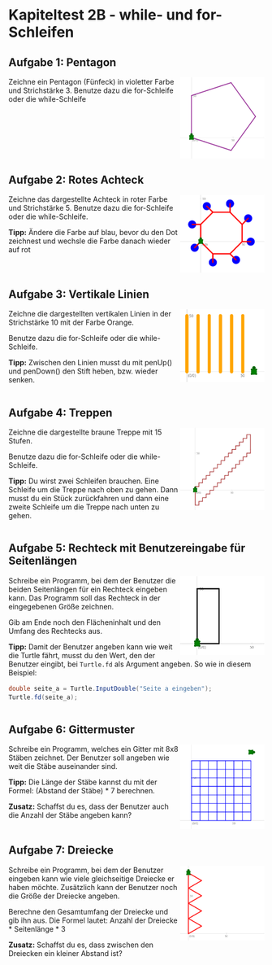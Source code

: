 # Kapiteltest 2B - while- und for-Schleifen 

## Aufgabe 1: Pentagon

<img style="float: right; width:33%" src="./images/pentagon.png">
Zeichne ein Pentagon (Fünfeck) in violetter Farbe und Strichstärke 3.
Benutze dazu die for-Schleife oder die while-Schleife
<div style="clear:both;"></div>

## Aufgabe 2: Rotes Achteck

<img style="float: right; width:33%" src="./images/achteck.png">
Zeichne das dargestellte Achteck in roter Farbe und Strichstärke 5.
Benutze dazu die for-Schleife oder die while-Schleife.

**Tipp:** Ändere die Farbe auf blau, bevor du den Dot zeichnest und wechsle die Farbe 
danach wieder auf rot

<div style="clear:both;"></div>

## Aufgabe 3: Vertikale Linien

<img style="float: right; width:33%" src="./images/vertical.png">
Zeichne die dargestellten vertikalen Linien in der Strichstärke 10 mit der Farbe Orange.

Benutze dazu die for-Schleife oder die while-Schleife.

**Tipp:** Zwischen den Linien musst du mit penUp() und penDown() den Stift heben, bzw. wieder senken.

<div style="clear:both;"></div>


## Aufgabe 4: Treppen

<img style="float: right; width:33%" src="./images/doppelstiege.png">
Zeichne die dargestellte braune Treppe mit 15 Stufen.

Benutze dazu die for-Schleife oder die while-Schleife.

**Tipp:** Du wirst zwei Schleifen brauchen. Eine Schleife um die Treppe nach oben zu gehen.
Dann musst du ein Stück zurückfahren und dann eine zweite Schleife um die Treppe nach unten zu gehen.

<div style="clear:both;"></div>

## Aufgabe 5: Rechteck mit Benutzereingabe für Seitenlängen

<img style="float: right; width:33%" src="./images/rechteckparam.png">
Schreibe ein Programm, bei dem der Benutzer die beiden Seitenlängen für ein Rechteck
eingeben kann. Das Programm soll das Rechteck in der eingegebenen Größe zeichnen.

Gib am Ende noch den Flächeninhalt und den Umfang des Rechtecks aus.

**Tipp:** Damit der Benutzer angeben kann wie weit die Turtle fährt,
musst du den Wert, den der Benutzer eingibt, bei `Turtle.fd` als
Argument angeben. So wie in diesem Beispiel:

```cs
double seite_a = Turtle.InputDouble("Seite a eingeben");
Turtle.fd(seite_a);
```

<div style="clear:both;"></div>

## Aufgabe 6: Gittermuster

<img style="float: right; width:33%" src="./images/gitter.png">
Schreibe ein Programm, welches ein Gitter mit 8x8 Stäben zeichnet.
Der Benutzer soll angeben wie weit die Stäbe auseinander sind.


**Tipp:** Die Länge der Stäbe kannst du mit der Formel:
(Abstand der Stäbe) * 7 berechnen.

**Zusatz:** Schaffst du es, dass der Benutzer auch die Anzahl der Stäbe angeben kann?

<div style="clear:both;"></div>

## Aufgabe 7: Dreiecke

<img style="float: right; width:33%" src="./images/dreiecke.png">
Schreibe ein Programm, bei dem der Benutzer eingeben kann wie
viele gleichseitige Dreiecke er haben möchte.
Zusätzlich kann der Benutzer noch die Größe der Dreiecke angeben.

Berechne den Gesamtumfang der Dreiecke und gib ihn aus.
Die Formel lautet: Anzahl der Dreiecke * Seitenlänge * 3

**Zusatz:** Schaffst du es, dass zwischen den Dreiecken ein kleiner Abstand ist?

<div style="clear:both;"></div>
